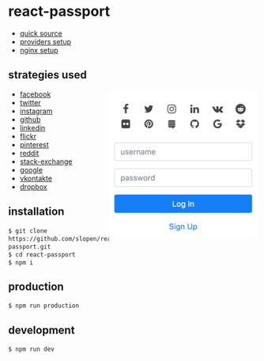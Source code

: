 # react-passport

* [quick source](/src/server/api/auth)
* [providers setup](/config/auth.prod.json)
* [nginx setup](/nginx)


## strategies used

<img src="/src/images/screenshot.png" align="right" height="300" width="300">

* [facebook](https://github.com/jaredhanson/passport-facebook)
* [twitter](https://github.com/jaredhanson/passport-twitter)
* [instagram](https://github.com/jaredhanson/passport-instagram)
* [github](https://github.com/jaredhanson/passport-github)
* [linkedin](https://github.com/jaredhanson/passport-linkedin)
* [flickr](https://github.com/johnnyhalife/passport-flickr)
* [pinterest](https://github.com/analog-nico/passport-pinterest)
* [reddit](https://github.com/slotos/passport-reddit)
* [stack-exchange](https://github.com/mooyoul/passport-stack-exchange)
* [google](https://github.com/jaredhanson/passport-google-oauth)
* [vkontakte](https://github.com/stevebest/passport-vkontakte)
* [dropbox](https://github.com/florianheinemann/passport-dropbox-oauth2)

## installation

```
$ git clone https://github.com/slopen/react-passport.git
$ cd react-passport
$ npm i
```

## production

```
$ npm run production
```

## development

```
$ npm run dev
```
